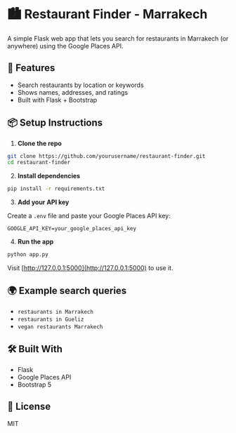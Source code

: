 # 🏙️ Restaurant Finder - Marrakech

A simple Flask web app that lets you search for restaurants in Marrakech (or anywhere) using the Google Places API.

## 🚀 Features

- Search restaurants by location or keywords
- Shows names, addresses, and ratings
- Built with Flask + Bootstrap

## 📦 Setup Instructions

1. **Clone the repo**

```bash
git clone https://github.com/yourusername/restaurant-finder.git
cd restaurant-finder
```

2. **Install dependencies**

```bash
pip install -r requirements.txt
```

3. **Add your API key**

Create a `.env` file and paste your Google Places API key:

```env
GOOGLE_API_KEY=your_google_places_api_key
```

4. **Run the app**

```bash
python app.py
```

Visit [http://127.0.0.1:5000](http://127.0.0.1:5000) to use it.

## 🌍 Example search queries

- `restaurants in Marrakech`
- `restaurants in Gueliz`
- `vegan restaurants Marrakech`

## 🛠️ Built With

- Flask
- Google Places API
- Bootstrap 5

## 📝 License

MIT
